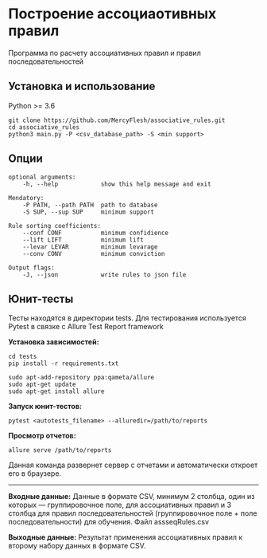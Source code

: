 # Построение ассоциаотивных правил

Программа по расчету ассоциативных правил и правил последовательностей

## Установка и использование

Python >= 3.6
```
git clone https://github.com/MercyFlesh/associative_rules.git
cd associative_rules
python3 main.py -P <csv_database_path> -S <min support> 
```

## Опции

```
optional arguments:
    -h, --help            show this help message and exit
    
Mendatory:
    -P PATH, --path PATH  path to database
    -S SUP, --sup SUP     minimum support

Rule sorting coefficients:
    --conf CONF           minimum confidience
    --lift LIFT           minimum lift
    --levar LEVAR         minimum levarage
    --conv CONV           minimum conviction

Output flags:
    -J, --json            write rules to json file
```

## Юнит-тесты

Тесты находятся в директории tests.
Для тестирования используется Pytest в связке с Allure Test Report framework

**Установка зависимостей:**
```
cd tests
pip install -r requirements.txt

sudo apt-add-repository ppa:qameta/allure
sudo apt-get update 
sudo apt-get install allure
```

**Запуск юнит-тестов:**
```
pytest <autotests_filename> --alluredir=/path/to/reports
```

**Просмотр отчетов:**
```
allure serve /path/to/reports
```
Данная команда развернет сервер с отчетами и автоматически откроет его в браузере.

***

**Входные данные:**
Данные в формате CSV, минимум 2 столбца, один из которых — группировочное поле, для ассоциативных правил и 3 столбца для правил последовательностей (группировочное поле + поле последовательности) для обучения. Файл assseqRules.csv

**Выходные данные:**
Результат применения ассоциативных правил к второму набору данных в формате CSV.